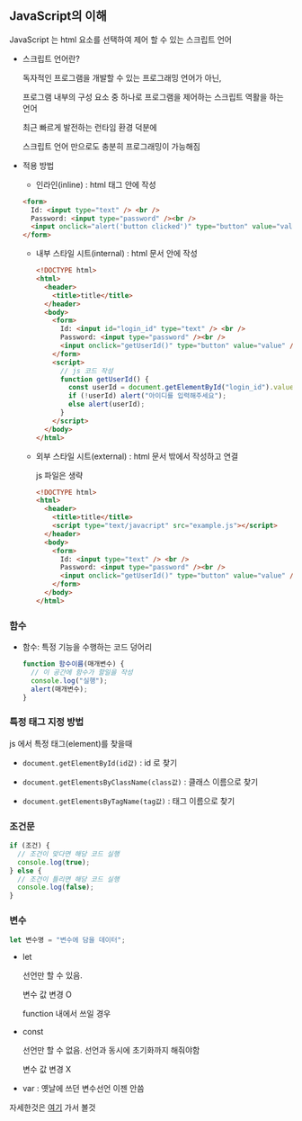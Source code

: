 ## JavaScript의 이해

JavaScript 는 html 요소를 선택하여 제어 할 수 있는 스크립트 언어

- 스크립트 언어란?

  독자적인 프로그램을 개발할 수 있는 프로그래밍 언어가 아닌,

  프로그램 내부의 구성 요소 중 하나로 프로그램을 제어하는 스크립트 역활을 하는 언어

  최근 빠르게 발전하는 런타임 환경 덕분에

  스크립트 언어 만으로도 충분히 프로그래밍이 가능해짐

- 적용 방법

  - 인라인(inline) : html 태그 안에 작성

  ```html
  <form>
    Id: <input type="text" /> <br />
    Password: <input type="password" /><br />
    <input onclick="alert('button clicked')" type="button" value="value" />
  </form>
  ```

  - 내부 스타일 시트(internal) : html 문서 안에 작성

    ```html
    <!DOCTYPE html>
    <html>
      <header>
        <title>title</title>
      </header>
      <body>
        <form>
          Id: <input id="login_id" type="text" /> <br />
          Password: <input type="password" /><br />
          <input onclick="getUserId()" type="button" value="value" />
        </form>
        <script>
          // js 코드 작성
          function getUserId() {
            const userId = document.getElementById("login_id").value;
            if (!userId) alert("아이디를 입력해주세요");
            else alert(userId);
          }
        </script>
      </body>
    </html>
    ```

  - 외부 스타일 시트(external) : html 문서 밖에서 작성하고 연결

    js 파일은 생략

    ```html
    <!DOCTYPE html>
    <html>
      <header>
        <title>title</title>
        <script type="text/javacript" src="example.js"></script>
      </header>
      <body>
        <form>
          Id: <input type="text" /> <br />
          Password: <input type="password" /><br />
          <input onclick="getUserId()" type="button" value="value" />
        </form>
      </body>
    </html>
    ```

### 함수

- 함수: 특정 기능을 수행하는 코드 덩어리

  ```js
  function 함수이름(매개변수) {
    // 이 공간에 함수가 할일을 작성
    console.log("실행");
    alert(매개변수);
  }
  ```

### 특정 태그 지정 방법

js 에서 특정 태그(element)를 찾을때

- `document.getElementById(id값)` : id 로 찾기

- `document.getElementsByClassName(class값)` : 클래스 이름으로 찾기

- `document.getElementsByTagName(tag값)` : 태그 이름으로 찾기

### 조건문

```js
if (조건) {
  // 조건이 맞다면 해당 코드 실행
  console.log(true);
} else {
  // 조건이 틀리면 해당 코드 실행
  console.log(false);
}
```

### 변수

```js
let 변수명 = "변수에 담을 데이터";
```

- let

  선언만 할 수 있음.

  변수 값 변경 O

  function 내에서 쓰일 경우

- const

  선언만 할 수 없음. 선언과 동시에 초기화까지 해줘야함

  변수 값 변경 X

- var : 옛날에 쓰던 변수선언 이젠 안씀

자세한것은 [여기](https://github.com/lugia574/diary/blob/main/study/JavaScript/md/1.%20%EA%B8%B0%EC%B4%88/1.%20data%20type%20%26%20variable/2.%20variable.md) 가서 볼것

